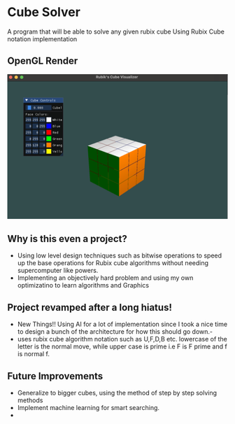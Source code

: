 # Cube Solver
A program that will be able to solve any given rubix cube
Using Rubix Cube notation implementation

## OpenGL Render
![alt-text](./img/OpenGL_demo.png "OpenGL demo")


## Why is this even a project?
- Using low level design techniques such as bitwise operations to speed up the base operations for Rubix cube algorithms without needing supercomputer like powers.
- Implementing an objectively hard problem and using my own optimizatino to learn algorithms and Graphics

## Project revamped after a long hiatus!
- New Things!! Using AI for a lot of implementation since I took a nice time to design a bunch of the architecture for how this should go down.-
- uses rubix cube algorithm notation such as U,F,D,B etc. lowercase of the letter is the normal move, while upper case is prime i.e F is F prime and f is normal f.

## Future Improvements
- Generalize to bigger cubes, using the method of step by step solving methods
- Implement machine learning for smart searching.
-
